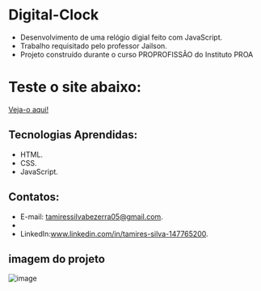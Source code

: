 # Digital-Clock

- Desenvolvimento de uma relógio digial feito com JavaScript.
- Trabalho requisitado pelo professor Jailson.
- Projeto construído durante o curso PROPROFISSÃO do Instituto PROA

# Teste o site abaixo:

[Veja-o aqui!](https://digital-clock-lovat-theta.vercel.app/)


## Tecnologias Aprendidas:

- HTML.
- CSS.
- JavaScript.

## Contatos:

- E-mail: [tamiressilvabezerra05@gmail.com](mailto:tamiressilvabezerra05@gmail.com).
- 
- LinkedIn:www.linkedin.com/in/tamires-silva-147765200.

## imagem do projeto

![image](https://github.com/tamiressil/Digital-Clock/assets/163886976/21023aca-309b-4a1f-be63-6d388e6edfb9)
